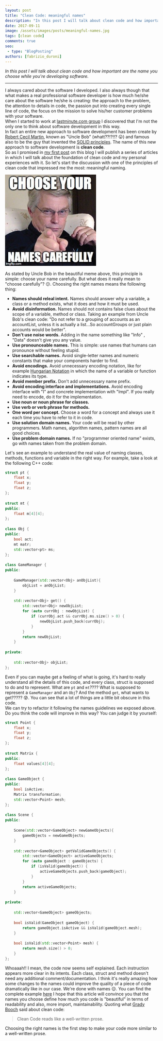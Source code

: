 ```yaml
---
layout: post
title: "Clean Code: meaningful names"
description: "In this post I will talk about clean code and how important are the name you choose while you're developing software."
date: 2017-09-11
image: /assets/images/posts/meaningful-names.jpg
tags: [clean code]
comments: true
seo:
 - type: "BlogPosting"
authors: [fabrizio_duroni] 
---
```


*In this post I will talk about clean code and how important are the name you choose while you're developing software.*

---

I always cared about the software I developed. I also always though that what makes a real professional software 
developer is how much he/she care about the software he/she is creating: the approach to the problem, the attention to
 details in code, the passion put into creating every single line of code, the focus on the mission to solve his/her 
 customer problems with your software.  
When I started to work at [lastminute.com group](http://www.lastminutegroup.com "lastminute.com group") I discovered 
that I'm not the only one to think about software development in this way.  
In fact an entire new approach to software development has been create by [Robert Cecil Martin](https://en.wikipedia.org/wiki/Robert_Cecil_Martin "Robert Cecil Martin"),
 known as "Uncle Bob" (whatt??!?!!? :stuck_out_tongue:) and famous also to be the guy that invented the [SOLID principles](https://en.wikipedia.org/wiki/SOLID_(object-oriented_design) "Solid principles"). The name of this new approach to software development is **clean code**.  
So as I promised in [my first post](http://www.fabrizioduroni.it/2017/05/10/about-me.html "about me") on this blog I 
will publish a series of articles in which I will talk about the foundation of clean code and my personal experiences
 with it. So let's start the discussion with one of the principles of clean code that impressed me the most: 
 meaningful naming.  

![Uncle bob meaningful names](/assets/images/posts/meaningful-names.jpg "Uncle bob meaningful names")

As stated by Uncle Bob in the beautiful meme above, this principle is simple: choose your name carefully.
But what does it really mean to "choose carefully"? :confused:. Choosing the right names means the following thing: 

* **Names should releal intent.** Names should answer why a variable, a class or a method exists, what it does and how it must be used.
* **Avoid disinformation.** Names should not contains false clues about the scope of a variable, method or class. Taking an example from Uncle Bob's clean code: "Do not refer to a grouping of accounts as an accountList, unless it is actually a list...So accountGroups or just plain accounts would be better".
* **Don't use noise words.** Adding in the name something like "Info" , "Data" doesn't give you any value.
* **Use pronounceable names.** This is simple: use names that humans can pronounce without feeling stupid. 
* **Use searchable names.** Avoid single-letter names and numeric constants that make your components harder to find.
* **Avoid encodings.** Avoid unnecessary encoding notation, like for example [Hungarian Notation](https://en.wikipedia.org/wiki/Hungarian_notation "Hungarian Notation") in which the name of a variable or function indicates its type.
* **Avoid member prefix.** Don't add unnecessary name prefix.
* **Avoid encoding interface and implementations.** Avoid encoding interface with "I" and concrete implementation with "Impl". If you really need to encode, do it for the implementation.
* **Use noun or noun phrase for classes.**
* **Use verb or verb phrase for methods.**
* **One word per concept.** Choose a word for a concept and always use it each time you have to refer to it in code.
* **Use solution domain names.** Your code will be read by other programmers. Math names, algorithm names, pattern names are all good choices.
* **Use problem domain names.** If no "programmer oriented name" exists, go with names taken from the problem domain.

Let's see an example to understand the real value of naming classes, methods, functions and variable in the right way.
For example, take a look at the following C++ code: 

```c++
struct pt {
    float x;
    float y;
    float z;
};

struct mt {
public:
    float m[4][4];
};

class Obj {
public:
    bool act;
    mt matr;
    std::vector<pt> ms;
};

class GameManager {
public:
    
    GameManager(std::vector<Obj> anObjList){
        objList = anObjList;
    }
    
    std::vector<Obj> get() {
        std::vector<Obj> newObjList;
        for (auto currObj : newObjList) {
            if (currObj.act && currObj.ms.size() > 0) {
                newObjList.push_back(currObj);
            }
        }
        return newObjList;
    }
    
private:
    
    std::vector<Obj> objList;
};
```

Even if you can maybe get a feeling of what is going, it's hard to really understand all the details of this code, and every class, struct is supposed to do and to represent. What are `pt` and `mt`???? What is supposed to represent a `GameManager` and an `Obj`? And the method `get`, what wants to get????? :cold_sweat:. You can see that a lot of things are a little bit obscure in this code.  
We can try to refactor it following the names guidelines we exposed above. Do you think the code will improve in this way? You can judge it by yourself:

```c++
struct Point {
    float x;
    float y;
    float z;
};

struct Matrix {
public:
    float values[4][4];
};

class GameObject {
public:
    bool isActive;
    Matrix transformation;
    std::vector<Point> mesh;
};

class Scene {
public:
    
    Scene(std::vector<GameObject> newGameObjects){
        gameObjects = newGameObjects;
    }
    
    std::vector<GameObject> getValidGameObjects() {
        std::vector<GameObject> activeGameObjects;
        for (auto gameObject : gameObjects) {
            if (isValid(gameObject)) {
                activeGameObjects.push_back(gameObject);
            }
        }
        return activeGameObjects;
    }
    
private:
    
    std::vector<GameObject> gameObjects;
    
    bool isValid(GameObject gameObject) {
        return gameObject.isActive && isValid(gameObject.mesh);
    }
    
    bool isValid(std::vector<Point> mesh) {
        return mesh.size() > 0;
    }
};
```

Whoaaah!! I mean, the code now seems self explained. Each instruction appears more clear in its intents. Each class, struct and method doesn't need any additional comment/documentation. I think it's really amazing how some changes to the names could improve the quality of a piece of code dramatically like in our case.
We're done with names :relieved:. You can find the complete example [here](https://github.com/chicio/Clean-Code-Meaningful-Names "Renaming clean code example")
I hope that this article will convince you that the names you choose define 
how much you code is "beautiful" in terms of readability and also, more import, maintainability. Quoting what [Grady Booch](https://en.wikipedia.org/wiki/Grady_Booch "Grady Booch") said about clean code: 

> Clean Code reads like a well-written prose.

Choosing the right names is the first step to make your code more similar to a well-written prose.
